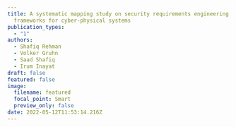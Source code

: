 ```yaml
---
title: A systematic mapping study on security requirements engineering
  frameworks for cyber-physical systems
publication_types:
  - "1"
authors:
  - Shafiq Rehman
  - Volker Gruhn
  - Saad Shafiq
  - Irum Inayat
draft: false
featured: false
image:
  filename: featured
  focal_point: Smart
  preview_only: false
date: 2022-05-12T11:53:14.216Z
---
```

